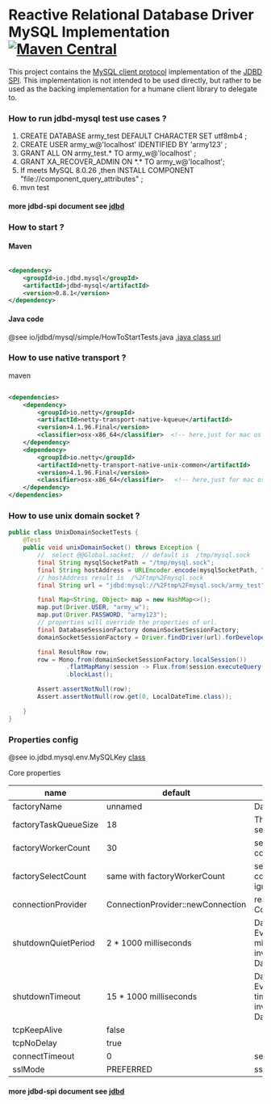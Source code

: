 # Reactive Relational Database Driver MySQL Implementation [![Maven Central](https://maven-badges.herokuapp.com/maven-central/io.jdbd.mysql/jdbd-mysql/badge.svg)](https://maven-badges.herokuapp.com/maven-central/io.jdbd.mysql/jdbd-mysql)

This project contains the [MySQL client protocol][m] implementation of the [JDBD SPI][j].
This implementation is not intended to be used directly, but rather to be used as the backing implementation for
a humane client library to delegate to.

[m]: https://dev.mysql.com/doc/dev/mysql-server/latest/PAGE_PROTOCOL.html

[j]: https://github.com/QinArmy/jdbd

### How to run jdbd-mysql test use cases ?

1. CREATE DATABASE army_test DEFAULT CHARACTER SET utf8mb4 ;
2. CREATE USER army_w@'localhost' IDENTIFIED BY 'army123' ;
3. GRANT ALL ON army_test.* TO army_w@'localhost' ;
4. GRANT XA_RECOVER_ADMIN ON &#42;.&#42; TO army_w@'localhost';
5. If meets MySQL 8.0.26 ,then INSTALL COMPONENT "file://component_query_attributes" ;
6. mvn test

#### more jdbd-spi document see [jdbd](https://github.com/QinArmy/jdbd "more jdbd-spi document")

### How to start ?

#### Maven

```xml

<dependency>
    <groupId>io.jdbd.mysql</groupId>
    <artifactId>jdbd-mysql</artifactId>
    <version>0.8.1</version>
</dependency>
```

#### Java code

@see
io/jdbd/mysql/simple/HowToStartTests.java ,[java class url](https://github.com/QinArmy/jdbd-mysql/blob/master/src/test/java/io/jdbd/mysql/simple/HowToStartTests.java "How to start")

### How to use native transport ?

maven
```xml

<dependencies>
    <dependency>
        <groupId>io.netty</groupId>
        <artifactId>netty-transport-native-kqueue</artifactId>
        <version>4.1.96.Final</version>
        <classifier>osx-x86_64</classifier>  <!-- here,just for mac os  -->
    </dependency>
    <dependency>
        <groupId>io.netty</groupId>
        <artifactId>netty-transport-native-unix-common</artifactId>
        <version>4.1.96.Final</version>
        <classifier>osx-x86_64</classifier>   <!-- here,just for mac os  -->
    </dependency>
</dependencies>

```
### How to use unix domain socket ?
```java
public class UnixDomainSocketTests {
    @Test
    public void unixDomainSocket() throws Exception {
        //  select @@Global.socket;  // default is  /tmp/mysql.sock
        final String mysqlSocketPath = "/tmp/mysql.sock";
        final String hostAddress = URLEncoder.encode(mysqlSocketPath, "utf-8");
        // hostAddress result is  /%2Ftmp%2Fmysql.sock
        final String url = "jdbd:mysql://%2Ftmp%2Fmysql.sock/army_test";

        final Map<String, Object> map = new HashMap<>();
        map.put(Driver.USER, "army_w");
        map.put(Driver.PASSWORD, "army123");
        // properties will override the properties of url.
        final DatabaseSessionFactory domainSocketSessionFactory;
        domainSocketSessionFactory = Driver.findDriver(url).forDeveloper(url, map);

        final ResultRow row;
        row = Mono.from(domainSocketSessionFactory.localSession())
                .flatMapMany(session -> Flux.from(session.executeQuery("SELECT current_timestamp AS now")))
                .blockLast();

        Assert.assertNotNull(row);
        Assert.assertNotNull(row.get(0, LocalDateTime.class));

    }
}
```

### Properties config

@see
io.jdbd.mysql.env.MySQLKey [class](https://github.com/QinArmy/jdbd-mysql/blob/master/src/main/java/io/jdbd/mysql/env/MySQLKey.java "io.jdbd.mysql.env.MySQLKey")

Core properties

| name                 | default                           | description                                                                                                           |
|----------------------|-----------------------------------|-----------------------------------------------------------------------------------------------------------------------|
| factoryName          | unnamed                           | DatabaseSessionFactory name                                                                                           |
| factoryTaskQueueSize | 18                                | The task queue size of each session.                                                                                  |
| factoryWorkerCount   | 30                                | session factory netty worker count.                                                                                   |
| factorySelectCount   | same with factoryWorkerCount      | session factory netty select count if use java NIO,if native ignore.                                                  |
| connectionProvider   | ConnectionProvider::newConnection | reactor netty ConnectionProvider                                                                                      |
| shutdownQuietPeriod  | 2 * 1000 milliseconds             | DatabaseSessionFactory's EventLoopGroup after n milliseconds   shutdown, if you invoke DatabaseSessionFactory.close() |
| shutdownTimeout      | 15 * 1000 milliseconds            | DatabaseSessionFactory's EventLoopGroup shutdown timeout milliseconds,if you invoke DatabaseSessionFactory.close()    |
| tcpKeepAlive         | false                             |                                                                                                                       |
| tcpNoDelay           | true                              |                                                                                                                       |
| connectTimeout       | 0                                 | session connect timeout                                                                                               |
| sslMode              | PREFERRED                         | ssl mode                                                                                                              |

#### more jdbd-spi document see [jdbd](https://github.com/QinArmy/jdbd "more jdbd-spi document")




